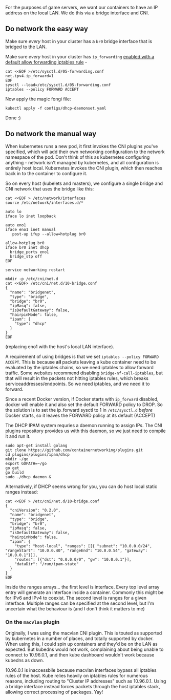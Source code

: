 For the purposes of game servers, we want our containers to have an IP address on the  local LAN. We do this via a bridge interface and CNI.

## Do network the easy way

Make sure *every* host in your cluster has a `br0` bridge interface that is bridged to the LAN.

Make sure *every* host in your cluster has `ip_forwarding` [enabled with a default allow forwarding iptables rule](https://github.com/OpenSourceLAN/dhcp-cni-plugin#how-to-use) -

```
cat <<EOF >/etc/sysctl.d/05-forwarding.conf 
net.ipv4.ip_forward=1
EOF
sysctl --load=/etc/sysctl.d/05-forwarding.conf 
iptables --policy FORWARD ACCEPT
```

Now apply the magic fongi file:

```
kubectl apply -f configs/dhcp-daemonset.yaml
```

Done :)

## Do network the manual way

When kubernetes runs a new pod, it first invokes the CNI plugins you've specified, which will add their own networking configuration to the network namespace of the pod. Don't think of this as kubernetes configuring anything - network isn't managed by kubernetes, and all configuration is entirely host local. Kubernetes invokes the CNI plugin, which then reaches back in to the container to configure it.

So on every host (kubelets and masters), we configure a single bridge and CNI network that uses the bridge like this:

```
cat <<EOF > /etc/network/interfaces
source /etc/network/interfaces.d/*

auto lo
iface lo inet loopback

auto eno1
iface eno1 inet manual
   post-up ifup --allow=hotplug br0

allow-hotplug br0
iface br0 inet dhcp
  bridge_ports eno1
  bridge_stp off
EOF

service networking restart

mkdir -p /etc/cni/net.d
cat <<EOF> /etc/cni/net.d/10-bridge.conf 
{
  "name": "bridgenet",
  "type": "bridge",
  "bridge": "br0",
  "ipMasq": false,
  "isDefaultGateway": false,
  "hairpinMode": false,
  "ipam": {
    "type": "dhcp"
  }
}
EOF

```
(replacing eno1 with the host's local LAN interface).

A requirement of using bridges is that we set  `iptables --policy FORWARD ACCEPT`. This is because **all** packets leaving a kube container need to be evaluated by the iptables chains, so we need iptables to allow forward traffic. 
Some websites recommend disabling `bridge-nf-call-iptables`, but that will result in the packets not hitting iptables rules, which breaks serviceaddresses/endpoints. So we need iptables, and we need it to forward.

Since a recent Docker version, if Docker starts with `ip_forward` disabled, docker will enable it and also set the default FORWARD policy to DROP. So the solution is to set the ip_forward sysctl to 1 in `/etc/sysctl.d` _before_ Docker starts, so it leaves the FORWARD policy at its default (ACCEPT)

The DHCP IPAM system requries a daemon running to assign IPs. The CNI plugins repository provides us with this daemon, so we just need to compile it and run it.

```
sudo apt-get install golang
git clone https://github.com/containernetworking/plugins.git
cd plugins/plugins/ipam/dhcp
mkdir ~/go
export GOPATH=~/go
go get
go build
sudo ./dhcp daemon &
```

Alternatively, if DHCP seems wrong for you, you can do host local static ranges instead:

```
cat <<EOF > /etc/cni/net.d/10-bridge.conf
{
  "cniVersion": "0.2.0",
  "name": "bridgenet",
  "type": "bridge",
  "bridge": "br0",
  "ipMasq": false,
  "isDefaultGateway": false,
  "hairpinMode": false,
  "ipam": {
    "type": "host-local", "ranges": [[{ "subnet": "10.0.0.0/24", "rangeStart": "10.0.0.40", "rangeEnd": "10.0.0.54", "gateway": "10.0.0.1"}]],
    "routes": [{"dst": "0.0.0.0/0", "gw": "10.0.0.1"}],
    "dataDir": "/run/ipam-state"  
  }
}
EOF
```

Inside the ranges arrays... the first level is interface. Every top level array entry will generate an interface inside a container. Commonly this might be for IPv6 and IPv4 to coexist. The second level is ranges for a given interface. Multiple ranges can be specified at the second level, but I'm uncertain what the behaviour is (and I don't think it matters to me)


### On the `macvlan` plugin

Originally, I was using the macvlan CNI plugin. This is touted as supported by kubernetes in a number of places, and totally supported by docker. When using this, I could spin up containers and they'd be on the LAN as expected. But kubedns would not work, complaining about being unable to connect to 10.96.0.1, and then kube dashboard wouldn't work because kubedns as down.

10.96.0.1 is inaccessbile because macvlan interfaces bypass all iptables rules of the host. Kube relies heavily on iptables rules for numerous reasons, including routing to "Cluster IP addresses" such as 10.96.0.1. Using a bridge interface instead forces packets through the host iptables stack, allowing correct processing of packages. Yay!


